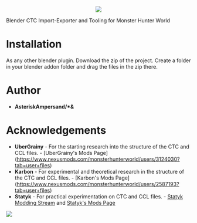 ![]()
<p align="center">
  <img src="https://cdn.discordapp.com/attachments/521438182311460879/642999634750603274/CTC-Editor.fw.png">
</p>
Blender CTC Import-Exporter and Tooling for Monster Hunter World

# Installation  
As any other blender plugin. Download the zip of the project. Create a folder in your blender addon folder and drag the files in the zip there.

# Author
* **AsteriskAmpersand/\*&**

# Acknowledgements
* **UberGrainy** - For the starting research into the structure of the CTC and CCL files. - [UberGrainy's Mods Page] (https://www.nexusmods.com/monsterhunterworld/users/3124030?tab=user+files)
* **Karbon** - For experimental and theoretical research in the structure of the CTC and CCL files. - [Karbon's Mods Page] (https://www.nexusmods.com/monsterhunterworld/users/2587193?tab=user+files)
* **Statyk** - For practical experimentation on CTC and CCL files. - [Statyk Modding Stream](https://www.twitch.tv/zstatykz) and [Statyk's Mods Page](https://www.nexusmods.com/monsterhunterworld/users/58005106?tab=user+files)

![](https://cdn.discordapp.com/attachments/521438182311460879/642991117901758465/unknown.png)
